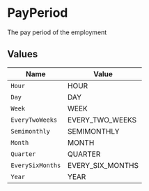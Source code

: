 # PayPeriod

The pay period of the employment


## Values

| Name             | Value            |
| ---------------- | ---------------- |
| `Hour`           | HOUR             |
| `Day`            | DAY              |
| `Week`           | WEEK             |
| `EveryTwoWeeks`  | EVERY_TWO_WEEKS  |
| `Semimonthly`    | SEMIMONTHLY      |
| `Month`          | MONTH            |
| `Quarter`        | QUARTER          |
| `EverySixMonths` | EVERY_SIX_MONTHS |
| `Year`           | YEAR             |